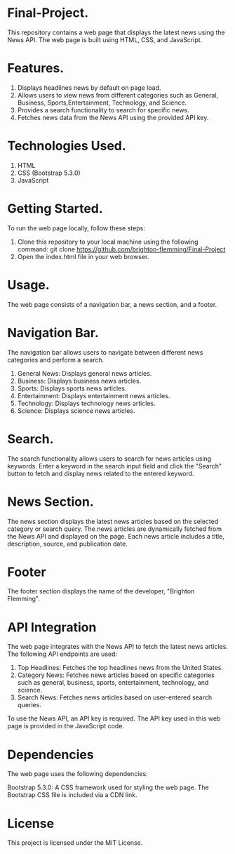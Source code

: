 # Final-Project.
This repository contains a web page that displays the latest news using the News API. The web page is built using HTML, CSS, and JavaScript.

# Features.
1. Displays headlines news by default on page load.
2. Allows users to view news from different categories such as General, Business, Sports,Entertainment, Technology, and Science.
3. Provides a search functionality to search for specific news.
4. Fetches news data from the News API using the provided API key.

# Technologies Used.
1. HTML
2. CSS (Bootstrap 5.3.0)
3. JavaScript

# Getting Started.
To run the web page locally, follow these steps:

1. Clone this repository to your local machine using the following command:
git clone <https://github.com/brighton-flemming/Final-Project>
2. Open the index.html file in your web browser.

# Usage.
The web page consists of a navigation bar, a news section, and a footer.

# Navigation Bar.
The navigation bar allows users to navigate between different news categories and perform a search.

1. General News: Displays general news articles.
2. Business: Displays business news articles.
3. Sports: Displays sports news articles.
4. Entertainment: Displays entertainment news articles.
5. Technology: Displays technology news articles.
6. Science: Displays science news articles.

# Search.
The search functionality allows users to search for news articles using keywords. Enter a keyword in the search input field and click the "Search" button to fetch and display news related to the entered keyword.

# News Section.
The news section displays the latest news articles based on the selected category or search query. The news articles are dynamically fetched from the News API and displayed on the page. Each news article includes a title, description, source, and publication date.

# Footer
The footer section displays the name of the developer, "Brighton Flemming".

# API Integration
The web page integrates with the News API to fetch the latest news articles. The following API endpoints are used:

1. Top Headlines: Fetches the top headlines news from the United States.
2. Category News: Fetches news articles based on specific categories such as general, business, sports, entertainment, technology, and science.
3. Search News: Fetches news articles based on user-entered search queries.

 To use the News API, an API key is required. The API key used in this web page is provided in the JavaScript code.

 # Dependencies
The web page uses the following dependencies:

Bootstrap 5.3.0: A CSS framework used for styling the web page. The Bootstrap CSS file is included via a CDN link.

# License
This project is licensed under the MIT License.

